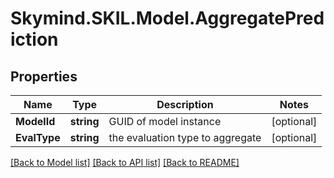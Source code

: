 # Skymind.SKIL.Model.AggregatePrediction
## Properties

Name | Type | Description | Notes
------------ | ------------- | ------------- | -------------
**ModelId** | **string** | GUID of model instance | [optional] 
**EvalType** | **string** | the evaluation type to aggregate | [optional] 

[[Back to Model list]](../README.md#documentation-for-models) [[Back to API list]](../README.md#documentation-for-api-endpoints) [[Back to README]](../README.md)

